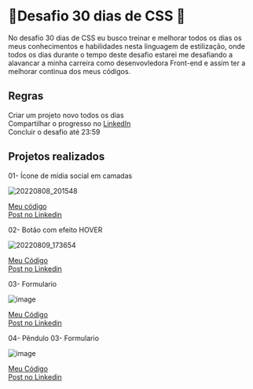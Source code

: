 # :rocket:Desafio 30 dias de CSS :rocket:

No desafio 30 dias de CSS eu busco treinar e melhorar todos os dias os meus conhecimentos e habilidades nesta linguagem de estilização, onde todos os dias durante o tempo deste desafio estarei me desafiando a alavancar a minha carreira como desenvovledora Front-end e assim ter a melhorar continua dos meus códigos.

## Regras
Criar um projeto novo todos os dias <br>
Compartilhar o progresso no [LinkedIn](https://www.linkedin.com/in/camilamaraschin/) <br>
Concluir o desafio até 23:59 <br>

## Projetos realizados 

01- Ícone de mídia social em camadas

![20220808_201548](https://user-images.githubusercontent.com/105385268/183531340-8e90c0ca-a1ef-49ed-9751-81f76b5a5a05.gif) <br>

[Meu código](https://github.com/camilamaraschin/30diasCSS/tree/main/01-%20Midia%20social%20em%20camadas) <br>
[Post no Linkedin](https://www.linkedin.com/feed/update/urn:li:activity:6962552160450424832/)

02- Botão com efeito HOVER

![20220809_173654](https://user-images.githubusercontent.com/105385268/183759059-75974ea3-281a-4c3b-b119-8347564c40f0.gif) <br>

[Meu Código](https://github.com/camilamaraschin/30diasCSS/tree/main/02%20-%20Bot%C3%A3o%20com%20efeito) <br>
[Post no Linkedin](https://www.linkedin.com/feed/update/urn:li:activity:6962874712255299584/)

03- Formulario

![image](https://user-images.githubusercontent.com/105385268/183924014-6cce1058-4d73-4b6f-b72e-0d1e72652c2a.png)

[Meu Código](https://github.com/camilamaraschin/30diasCSS/tree/main/03-%20Formulario) <br>
[Post no Linkedin](https://www.linkedin.com/feed/update/urn:li:activity:6963308803165446144/)

04- Pêndulo 
03- Formulario

![image]()

[Meu Código](https://github.com/camilamaraschin/30diasCSS/tree/main/03-%20Formulario) <br>
[Post no Linkedin](https://www.linkedin.com/feed/update/urn:li:activity:6963308803165446144/)


